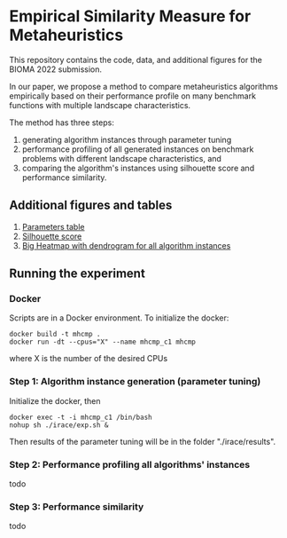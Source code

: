 # Empirical Similarity Measure for Metaheuristics
This repository contains the code, data, and additional figures for the BIOMA 2022 submission.

In our paper, we propose a method to compare metaheuristics algorithms empirically based on their performance profile on many benchmark functions with multiple landscape characteristics.

The method has three steps:
1. generating algorithm instances through parameter tuning
2. performance profiling of all generated instances on benchmark problems with different landscape characteristics, and 
3. comparing the algorithm's instances using silhouette score and performance similarity.

## Additional figures and tables
1. [Parameters table](https://github.com/jair-pereira/mhcmp/blob/bioma2022/images/parameter_table.pdf)
2. [Silhouette score](https://github.com/jair-pereira/mhcmp/blob/bioma2022/images/silscore.svg)
3. [Big Heatmap with dendrogram for all algorithm instances](https://github.com/jair-pereira/mhcmp/blob/bioma2022/images/bigheat.svg)

## Running the experiment
### Docker
Scripts are in a Docker environment. To initialize the docker:
```
docker build -t mhcmp .
docker run -dt --cpus="X" --name mhcmp_c1 mhcmp
```
where X is the number of the desired CPUs

### Step 1: Algorithm instance generation (parameter tuning)
Initialize the docker, then 
```
docker exec -t -i mhcmp_c1 /bin/bash
nohup sh ./irace/exp.sh &
 ```

Then results of the parameter tuning will be in the folder "./irace/results".

### Step 2: Performance profiling all algorithms' instances
todo
### Step 3: Performance similarity
todo
